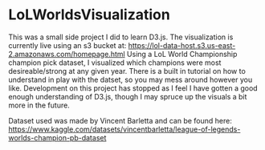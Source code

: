 # LoLWorldsVisualization

This was a small side project I did to learn D3.js. The visualization is currently live using an s3 bucket at: https://lol-data-host.s3.us-east-2.amazonaws.com/homepage.html
Using a LoL World Championship champion pick dataset, I visualized which champions were most desireable/strong at any given year. 
There is a built in tutorial on how to understand in play with the datset, so you may mess around however you like. 
Development on this project has stopped as I feel I have gotten a good enough understanding of D3.js, though I may spruce up the visuals a bit more in the future.

Dataset used was made by Vincent Barletta and can be found here: https://www.kaggle.com/datasets/vincentbarletta/league-of-legends-worlds-champion-pb-dataset

